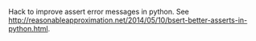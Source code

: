 Hack to improve assert error messages in python. See <http://reasonableapproximation.net/2014/05/10/bsert-better-asserts-in-python.html>.
